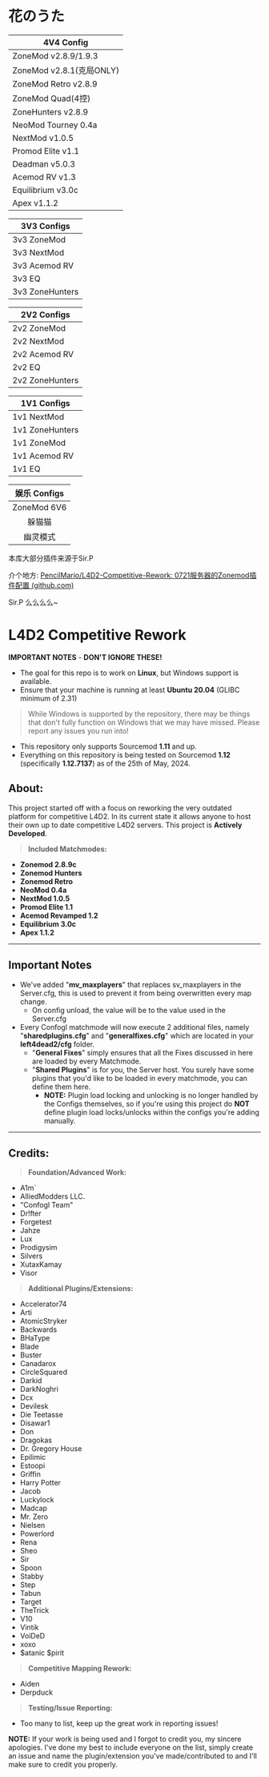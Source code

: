 # 花のうた

| 4V4 Config               |
| ------------------------ |
| ZoneMod v2.8.9/1.9.3     |
| ZoneMod v2.8.1(克局ONLY) |
| ZoneMod Retro v2.8.9     |
| ZoneMod Quad(4控)        |
| ZoneHunters v2.8.9       |
| NeoMod Tourney 0.4a      |
| NextMod v1.0.5           |
| Promod Elite v1.1        |
| Deadman v5.0.3           |
| Acemod RV v1.3           |
| Equilibrium v3.0c        |
| Apex v1.1.2              |

| 3V3 Configs     |
| --------------- |
| 3v3 ZoneMod     |
| 3v3 NextMod     |
| 3v3 Acemod RV   |
| 3v3 EQ          |
| 3v3 ZoneHunters |

| 2V2 Configs     |
| --------------- |
| 2v2 ZoneMod     |
| 2v2 NextMod     |
| 2v2 Acemod RV   |
| 2v2 EQ          |
| 2v2 ZoneHunters |

| 1V1 Configs     |
| --------------- |
| 1v1 NextMod     |
| 1v1 ZoneHunters |
| 1v1 ZoneMod     |
| 1v1 Acemod RV   |
| 1v1 EQ          |

| 娱乐 Configs |
| :----------: |
| ZoneMod 6V6 |
|    躲猫猫    |
|   幽灵模式   |

本库大部分插件来源于Sir.P

介个地方: [PencilMario/L4D2-Competitive-Rework: 0721服务器的Zonemod插件配置 (github.com)](https://github.com/PencilMario/L4D2-Competitive-Rework)

Sir.P 么么么么~

# **L4D2 Competitive Rework**

**IMPORTANT NOTES** - **DON'T IGNORE THESE!**

* The goal for this repo is to work on **Linux**, but Windows support is available.
* Ensure that your machine is running at least **Ubuntu 20.04** (GLIBC minimum of 2.31)

> While Windows is supported by the repository, there may be things that don't fully function on Windows that we may have missed.
> Please report any issues you run into!

* This repository only supports Sourcemod **1.11** and up.
* Everything on this repository is being tested on Sourcemod **1.12** (specifically **1.12.7137**) as of the 25th of May, 2024.

## **About:**

This project started off with a focus on reworking the very outdated platform for competitive L4D2.
In its current state it allows anyone to host their own up to date competitive L4D2 servers.
This project is **Actively Developed**.

> **Included Matchmodes:**

* **Zonemod 2.8.9c**
* **Zonemod Hunters**
* **Zonemod Retro**
* **NeoMod 0.4a**
* **NextMod 1.0.5**
* **Promod Elite 1.1**
* **Acemod Revamped 1.2**
* **Equilibrium 3.0c**
* **Apex 1.1.2**

---

## **Important Notes**

* We've added "**mv_maxplayers**" that replaces sv_maxplayers in the Server.cfg, this is used to prevent it from being overwritten every map change.
  * On config unload, the value will be to the value used in the Server.cfg
* Every Confogl matchmode will now execute 2 additional files, namely "**sharedplugins.cfg**" and "**generalfixes.cfg**" which are located in your **left4dead2/cfg** folder.
  * "**General Fixes**" simply ensures that all the Fixes discussed in here are loaded by every Matchmode.
  * "**Shared Plugins**" is for you, the Server host. You surely have some plugins that you'd like to be loaded in every matchmode, you can define them here.
    * **NOTE:** Plugin load locking and unlocking is no longer handled by the Configs themselves, so if you're using this project do **NOT** define plugin load locks/unlocks within the configs you're adding manually.

---

## **Credits:**

> **Foundation/Advanced Work:**

* A1m`
* AlliedModders LLC.
* "Confogl Team"
* Dr!fter
* Forgetest
* Jahze
* Lux
* Prodigysim
* Silvers
* XutaxKamay
* Visor

> **Additional Plugins/Extensions:**

* Accelerator74
* Arti
* AtomicStryker
* Backwards
* BHaType
* Blade
* Buster
* Canadarox
* CircleSquared
* Darkid
* DarkNoghri
* Dcx
* Devilesk
* Die Teetasse
* Disawar1
* Don
* Dragokas
* Dr. Gregory House
* Epilimic
* Estoopi
* Griffin
* Harry Potter
* Jacob
* Luckylock
* Madcap
* Mr. Zero
* Nielsen
* Powerlord
* Rena
* Sheo
* Sir
* Spoon
* Stabby
* Step
* Tabun
* Target
* TheTrick
* V10
* Vintik
* VoiDeD
* xoxo
* $atanic $pirit

> **Competitive Mapping Rework:**

* Aiden
* Derpduck

> **Testing/Issue Reporting:**

* Too many to list, keep up the great work in reporting issues!

**NOTE:** If your work is being used and I forgot to credit you, my sincere apologies.
I've done my best to include everyone on the list, simply create an issue and name the plugin/extension you've made/contributed to and I'll make sure to credit you properly.

